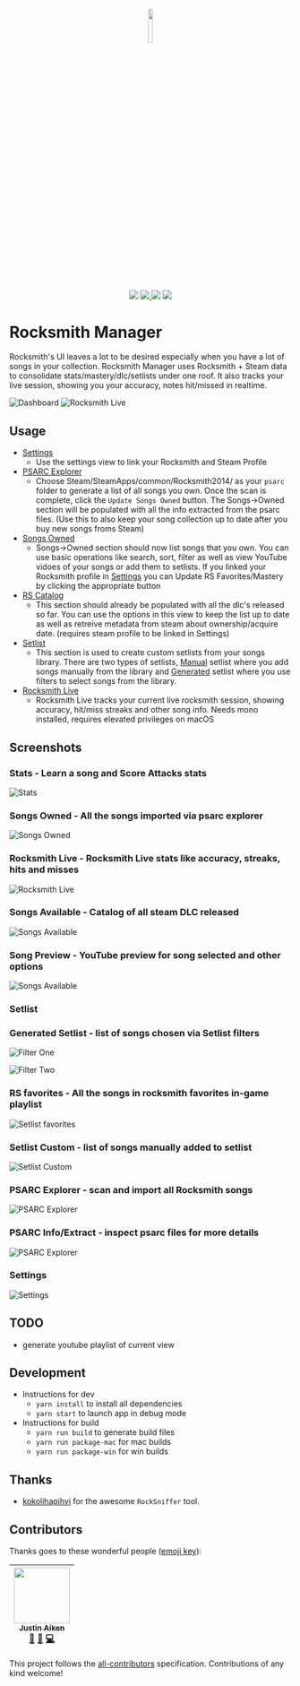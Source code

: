 <p align="center">
<img width=12.5% src="https://github.com/sandiz/rs-manager/blob/master/src/assets/icons/icon-1024x1024.png">
</p>
<p align="center">
<a href="https://github.com/sandiz/rs-manager/releases/latest"><img src="https://img.shields.io/github/release/sandiz/rs-manager.svg" /></a>
<a href="https://github.com/sandiz/rs-manager/issues"><img src="https://img.shields.io/github/issues/sandiz/rs-manager.svg" /> </a>
<img src="https://img.shields.io/badge/contributions-welcome-orange.svg" />
<img src="https://img.shields.io/github/license/sandiz/rs-manager.svg" />
</p>


# Rocksmith Manager
Rocksmith's UI leaves a lot to be desired especially when you have a lot of songs in your collection.  Rocksmith Manager uses Rocksmith + Steam data to consolidate stats/mastery/dlc/setlists under one roof. It also tracks your live session, showing you your accuracy, notes hit/missed in realtime.

![Dashboard](https://github.com/sandiz/rs-manager/raw/master/screenshots/images/dashboard.png)
![Rocksmith Live](https://github.com/sandiz/rs-manager/raw/master/screenshots/images/rs-live.png)

## Usage
- [Settings](#settings)
    - Use the settings view to link your Rocksmith and Steam Profile
- [PSARC Explorer](#psarc-explorer)
    - Choose Steam/SteamApps/common/Rocksmith2014/ as your `psarc` folder to generate a list of all songs you own. Once the scan is complete, click the `Update Songs Owned` button. The Songs->Owned section will be populated with all the info extracted from the psarc files. (Use this to also keep your song collection up to date after you buy new songs froms Steam)
- [Songs Owned](#songs-owned)
    - Songs->Owned section should now list songs that you own. You can use basic operations like search, sort, filter as well as view YouTube vidoes of your songs or add them to setlists. If you linked your Rocksmith profile in [Settings](#settings) you can Update RS Favorites/Mastery by clicking the appropriate button
- [RS Catalog](#songs-available)
    - This section should already be populated with all the dlc's released so far. You can use the options in this view to keep the list up to date as well as retreive metadata from steam about ownership/acquire date. (requires steam profile to be linked in Settings)
- [Setlist](#setlist)
    - This section is used to create custom setlists from your songs library. There are two types of setlists, [Manual](#setlist-custom) setlist where you add songs manually from the library and [Generated](#generated-setlist) setlist where you use filters to select songs from the library.
- [Rocksmith Live](#rocksmith-live)
    - Rocksmith Live tracks your current live rocksmith session, showing accuracy, hit/miss streaks
    and other song info. Needs mono installed, requires elevated privileges on macOS

## Screenshots
### Stats - Learn a song and Score Attacks stats
![Stats](https://github.com/sandiz/rs-manager/raw/master/screenshots/images/dashboard.stats.png)
### Songs Owned - All the songs imported via psarc explorer
![Songs Owned](https://github.com/sandiz/rs-manager/raw/master/screenshots/images/songs.owned.png)
### Rocksmith Live - Rocksmith Live stats like accuracy, streaks, hits and misses
![Rocksmith Live](https://github.com/sandiz/rs-manager/raw/master/screenshots/images/rs-live.png)
### Songs Available - Catalog of all steam DLC released
![Songs Available](https://github.com/sandiz/rs-manager/raw/master/screenshots/images/songs.available.png)
### Song Preview - YouTube preview for song selected and other options
![Songs Available](https://github.com/sandiz/rs-manager/raw/master/screenshots/images/songPreview.png)
### Setlist
### Generated Setlist - list of songs chosen via Setlist filters
![Filter One](https://raw.githubusercontent.com/sandiz/rs-manager/master/screenshots/images/custom.setlist.filterone.jpg)

![Filter Two](https://raw.githubusercontent.com/sandiz/rs-manager/master/screenshots/images/custom.setlist.filtertwo.jpg)
### RS favorites - All the songs in rocksmith favorites in-game playlist
![Setlist favorites](https://github.com/sandiz/rs-manager/raw/master/screenshots/images/setlist.favorites.png)
### Setlist Custom - list of songs manually added to setlist
![Setlist Custom](https://github.com/sandiz/rs-manager/raw/master/screenshots/images/setlist.practicelist.png)
### PSARC Explorer - scan and import all Rocksmith songs
![PSARC Explorer](https://github.com/sandiz/rs-manager/raw/master/screenshots/images/psarcExplorer.png)
### PSARC Info/Extract - inspect psarc files for more details
![PSARC Explorer](https://github.com/sandiz/rs-manager/raw/master/screenshots/images/extractFromPsarc.png)
### Settings
![Settings](https://github.com/sandiz/rs-manager/raw/master/screenshots/images/settings.png)


## TODO
- generate youtube playlist of current view

## Development
- Instructions for dev
    - `yarn install` to install all dependencies
    - `yarn start` to launch app in debug mode
- Instructions for build
    - `yarn run build` to generate build files
    - `yarn run package-mac` for mac builds
    - `yarn run package-win` for win builds

## Thanks
   - [kokolihapihvi](https://github.com/kokolihapihvi/RockSniffer) for the awesome `RockSniffer` tool.

## Contributors

Thanks goes to these wonderful people ([emoji key](https://github.com/kentcdodds/all-contributors#emoji-key)):

<!-- ALL-CONTRIBUTORS-LIST:START - Do not remove or modify this section -->
<!-- prettier-ignore -->
| [<img src="https://avatars3.githubusercontent.com/u/1568662?v=4" width="100px;"/><br /><sub><b>Justin Aiken</b></sub>](https://justinaiken.com)<br />[🐛](https://github.com/sandiz/rs-manager/issues?q=author%3AJustinAiken "Bug reports") [🤔](#ideas-JustinAiken "Ideas, Planning, & Feedback") [💻](https://github.com/sandiz/rs-manager/commits?author=JustinAiken "Code") |
| :---: |
<!-- ALL-CONTRIBUTORS-LIST:END -->

This project follows the [all-contributors](https://github.com/kentcdodds/all-contributors) specification. Contributions of any kind welcome!
